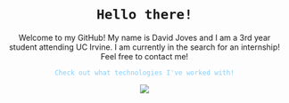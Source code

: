 <div align="center">
  <h1><code style="color : name_color">Hello there!</code></h1>
</div>

<p align="center">
  Welcome to my GitHub! My name is David Joves and I am a 3rd year student attending UC Irvine. I am currently in the search for an internship! Feel free to contact me!
</p>

<p align="center">
   <code style="color : lightskyblue">Check out what technologies I've worked with!</code>
</p>
<p align="center">
  <a href="https://skillicons.dev">
    <img src="https://skillicons.dev/icons?i=cpp,cs,c,java,python,html,css,js,react,postgres,r,git,gitlab,github,cmake,visualstudio,vscode,eclipse,&perline=5" />

</p>
